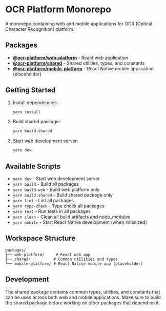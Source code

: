 # OCR Platform Monorepo

A monorepo containing web and mobile applications for OCR (Optical Character Recognition) platform.

## Packages

- **[@ocr-platform/web-platform](./packages/web-platform)** - React web application
- **[@ocr-platform/shared](./packages/shared)** - Shared utilities, types, and constants
- **[@ocr-platform/mobile-platform](./packages/mobile-platform)** - React Native mobile application (placeholder)

## Getting Started

1. Install dependencies:

   ```bash
   yarn install
   ```

2. Build shared package:

   ```bash
   yarn build:shared
   ```

3. Start web development server:
   ```bash
   yarn dev
   ```

## Available Scripts

- `yarn dev` - Start web development server
- `yarn build` - Build all packages
- `yarn build:web` - Build web platform only
- `yarn build:shared` - Build shared package only
- `yarn lint` - Lint all packages
- `yarn type-check` - Type check all packages
- `yarn test` - Run tests in all packages
- `yarn clean` - Clean all build artifacts and node_modules
- `yarn mobile` - Start React Native development (when initialized)

## Workspace Structure

```
packages/
├── web-platform/     # React web app
├── shared/          # Common utilities and types
└── mobile-platform/ # React Native mobile app (placeholder)
```

## Development

The shared package contains common types, utilities, and constants that can be used across both web and mobile applications. Make sure to build the shared package before working on other packages that depend on it.
